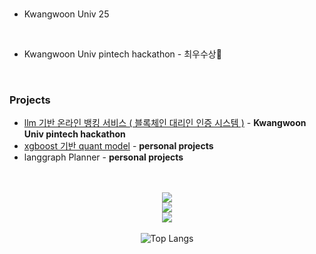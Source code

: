 <br>

- Kwangwoon Univ 25
<br>

- Kwangwoon Univ pintech hackathon - 최우수상🥈


<br>

### Projects
- [llm 기반 온라인 뱅킹 서비스 ( 블록체인 대리인 인증 시스템 )](../../../llan) - **Kwangwoon Univ pintech hackathon**
- [xgboost 기반 quant model](../../../xgboost_for_quant) - **personal projects**
- langgraph Planner -  **personal projects**

<br>
<br>

<div align="center">



  <img src="https://img.shields.io/badge/Main%20Language-Python, Typescript, Go-blue?style=for-the-badge&logo=python&logoColor=white" />
  <br>
  <img src="https://img.shields.io/badge/AI%20%26%20DL-PyTorch-%23EE4C2C?style=for-the-badge&logo=pytorch&logoColor=white" />
  <br>
  <img src="https://img.shields.io/badge/Web-svelte-%23FF3E00?style=for-the-badge&logo=svelte&logoColor=black" />

</div>

<br>

<div align="center">
  <img src="https://github-readme-stats.vercel.app/api/top-langs/?username=naturesh&layout=compact&theme=" alt="Top Langs"/>
</div>
